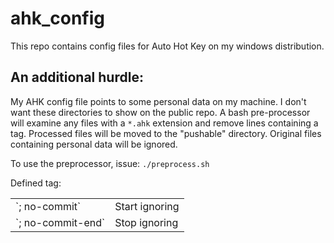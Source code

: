 # ahk_config

This repo contains config files for Auto Hot Key on my windows distribution.

## An additional hurdle:
My AHK config file points to some personal data on my machine. I don't want these directories to show on the public repo. A bash pre-processor will examine any files with a `*.ahk` extension and remove lines containing a tag. Processed files will be moved to the "pushable" directory. Original files containing personal data will be ignored.

To use the preprocessor, issue: `./preprocess.sh`

Defined tag:
<table>
  <tr>
    <td>`; no-commit`</td>
    <td>Start ignoring</td>
  </tr>
  <tr>
    <td>`; no-commit-end`</td>
    <td>Stop ignoring</td>
  </tr>
</table>
